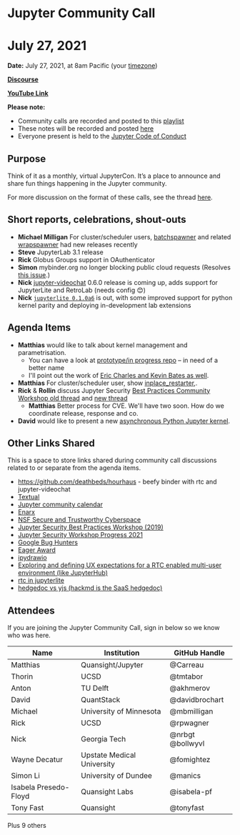 # Jupyter Community Call 
# July 27, 2021

**Date:** July 27, 2021, at 8am Pacific (your [timezone](https://arewemeetingyet.com/Los%20Angeles/2021-07-27/8:00/Jupyter%20Community%20Call))

**[Discourse](https://discourse.jupyter.org/t/jupyter-community-calls/668)** 

**[YouTube Link](https://youtu.be/ebUXrmRfkM8)**

**Please note:**
- Community calls are recorded and posted to this [playlist](https://www.youtube.com/playlist?list=PLUrHeD2K9Cmkoamm4NjLmvXC4Y6E1o8SP)
- These notes will be recorded and posted [here](https://jupyter.readthedocs.io/en/latest/community/community-call-notes/index.html)
- Everyone present is held to the [Jupyter Code of Conduct](https://jupyter.org/conduct)

## Purpose

Think of it as a monthly, virtual JupyterCon. It’s a place to announce and share fun things happening in the Jupyter community.

For more discussion on the format of these calls, see the thread [here](https://discourse.jupyter.org/t/reviving-the-all-jupyter-team-meetings/423).

## Short reports, celebrations, shout-outs

* **Michael Milligan** For cluster/scheduler users, [batchspawner](https://pypi.org/project/batchspawner/) and related [wrapspawner](https://pypi.org/project/wrapspawner/) had new releases recently
* **Steve** JupyterLab 3.1 release
* **Rick** Globus Groups support in OAuthenticator
* **Simon** mybinder.org no longer blocking public cloud requests (Resolves [this issue](https://github.com/jupyterhub/mybinder.org-deploy/issues/1828).)
* **Nick** [jupyter-videochat](https://github.com/jupyterlab-contrib/jupyter-videochat/tree/develop) 0.6.0 release is coming up, adds support for JupyterLite and RetroLab (needs config :blush:)
* **Nick** [`jupyterlite 0.1.0a6`](https://github.com/jupyterlite/jupyterlite/releases/tag/v0.1.0a6) is out, with some improved support for python kernel parity and deploying in-development lab extensions

## Agenda Items

* **Matthias** would like to talk about kernel management and parametrisation.
    * You can have a look at [prototype/in progress repo](https://github.com/Quansight/ksmm) – in need of a better name
    * I'll point out the work of [Eric Charles and Kevin Bates as well](https://github.com/jupyter/jupyter_client/pull/612#issuecomment-886686237).
* **Matthias** For cluster/scheduler user, show [inplace_restarter](https://pypi.org/project/inplace_restarter/),.
* **Rick** & **Rollin** discuss Jupyter Security [Best Practices Community Workshop old thread](https://discourse.jupyter.org/t/jupyter-security-best-practices-workshop/1496) and [new thread](https://discourse.jupyter.org/t/jupyter-security-workshop-progress/9370)
    * **Matthias** Better process for CVE. We'll have two soon. How do we coordinate release, response and co. 
* **David** would like to present a new [asynchronous Python Jupyter kernel](https://github.com/davidbrochart/akernel).

## Other Links Shared

This is a space to store links shared during community call discussions related to or separate from the agenda items.

- https://github.com/deathbeds/hourhaus - beefy binder with rtc and jupyter-videochat
- [Textual](https://github.com/willmcgugan/textual)
- [Jupyter community calendar](https://jupyter.readthedocs.io/en/latest/community/content-community.html#jupyter-community-meetings)
- [Enarx](https://github.com/enarx/enarx)
- [NSF Secure and Trustworthy Cyberspace](https://www.nsf.gov/funding/pgm_summ.jsp?pims_id=504709)
- [Jupyter Security Best Practices Workshop (2019)](https://discourse.jupyter.org/t/jupyter-security-best-practices-workshop/1496)
- [Jupyter Security Workshop Progress 2021](https://discourse.jupyter.org/t/jupyter-security-workshop-progress/9370)
- [Google Bug Hunters](https://bughunters.google.com/about/patch-rewards)
- [Eager Award](https://www.nsf.gov/pubs/policydocs/pappguide/nsf09_1/gpg_2.jsp#IID2)
- [ipydrawio](https://github.com/deathbeds/ipydrawio)
- [Exploring and defining UX expectations for a RTC enabled multi-user environment (like JupyterHub)](https://github.com/jupyterlab/jupyterlab/issues/10119)
- [rtc in jupyterlite](https://github.com/jupyterlite/jupyterlite/blob/d0aafc4a697a814c21f9412546a20e1b36ad4e0f/packages/application-extension/src/index.tsx#L44)
- [hedgedoc vs yjs (hackmd is the SaaS hedgedoc)](https://github.com/hedgedoc/hedgedoc/issues/527)

## Attendees

If you are joining the Jupyter Community Call, sign in below so we know who was here.

|   Name   |           Institution     | GitHub Handle      |
|----------|---------------------------|--------------------|
| Matthias |Quansight/Jupyter          | @Carreau
| Thorin   |UCSD                       | @tmtabor
| Anton    |TU Delft                   | @akhmerov
| David    |QuantStack                 | @davidbrochart
| Michael  | University of Minnesota   | @mbmilligan
| Rick     | UCSD                      | @rpwagner
| Nick     | Georgia Tech              | @nrbgt @bollwyvl
| Wayne Decatur | Upstate Medical University | @fomightez |
| Simon Li | University of Dundee      | @manics |
| Isabela Presedo-Floyd | Quansight Labs | @isabela-pf |
| Tony Fast | Quansight                | @tonyfast |

Plus 9 others